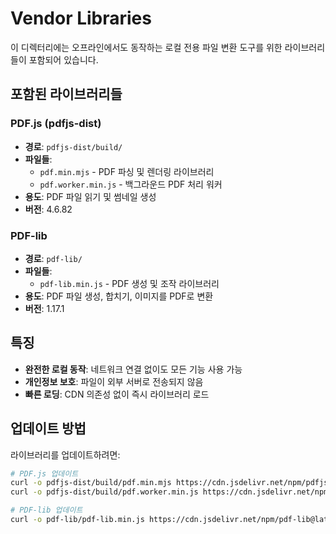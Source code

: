 # Vendor Libraries

이 디렉터리에는 오프라인에서도 동작하는 로컬 전용 파일 변환 도구를 위한 라이브러리들이 포함되어 있습니다.

## 포함된 라이브러리들

### PDF.js (pdfjs-dist)
- **경로**: `pdfjs-dist/build/`
- **파일들**:
  - `pdf.min.mjs` - PDF 파싱 및 렌더링 라이브러리 
  - `pdf.worker.min.js` - 백그라운드 PDF 처리 워커
- **용도**: PDF 파일 읽기 및 썸네일 생성
- **버전**: 4.6.82

### PDF-lib 
- **경로**: `pdf-lib/`
- **파일들**:
  - `pdf-lib.min.js` - PDF 생성 및 조작 라이브러리
- **용도**: PDF 파일 생성, 합치기, 이미지를 PDF로 변환
- **버전**: 1.17.1

## 특징

- **완전한 로컬 동작**: 네트워크 연결 없이도 모든 기능 사용 가능
- **개인정보 보호**: 파일이 외부 서버로 전송되지 않음
- **빠른 로딩**: CDN 의존성 없이 즉시 라이브러리 로드

## 업데이트 방법

라이브러리를 업데이트하려면:

```bash
# PDF.js 업데이트
curl -o pdfjs-dist/build/pdf.min.mjs https://cdn.jsdelivr.net/npm/pdfjs-dist@latest/build/pdf.min.mjs
curl -o pdfjs-dist/build/pdf.worker.min.js https://cdn.jsdelivr.net/npm/pdfjs-dist@latest/build/pdf.worker.min.js

# PDF-lib 업데이트  
curl -o pdf-lib/pdf-lib.min.js https://cdn.jsdelivr.net/npm/pdf-lib@latest/dist/pdf-lib.min.js
```